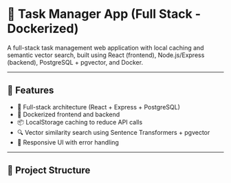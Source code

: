 # 📝 Task Manager App (Full Stack - Dockerized)

A full-stack task management web application with local caching and semantic vector search, built using React (frontend), Node.js/Express (backend), PostgreSQL + pgvector, and Docker.

---

## 🔧 Features

- 🚀 Full-stack architecture (React + Express + PostgreSQL)
- 🐳 Dockerized frontend and backend
- 📦 LocalStorage caching to reduce API calls
- 🔍 Vector similarity search using Sentence Transformers + pgvector
- 📱 Responsive UI with error handling

---

## 📁 Project Structure

